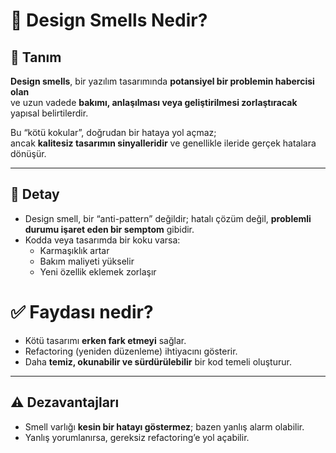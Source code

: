 # 🧪 Design Smells Nedir?

## 📌 Tanım
**Design smells**, bir yazılım tasarımında **potansiyel bir problemin habercisi olan**  
ve uzun vadede **bakımı, anlaşılması veya geliştirilmesi zorlaştıracak** yapısal belirtilerdir.

Bu “kötü kokular”, doğrudan bir hataya yol açmaz;  
ancak **kalitesiz tasarımın sinyalleridir** ve genellikle ileride gerçek hatalara dönüşür.

---

## 🧩 Detay
- Design smell, bir “anti-pattern” değildir; hatalı çözüm değil, **problemli durumu işaret eden bir semptom** gibidir.
- Kodda veya tasarımda bir koku varsa:
  - Karmaşıklık artar
  - Bakım maliyeti yükselir
  - Yeni özellik eklemek zorlaşır

# ✅ Faydası nedir?
- Kötü tasarımı **erken fark etmeyi** sağlar.
- Refactoring (yeniden düzenleme) ihtiyacını gösterir.
- Daha **temiz, okunabilir ve sürdürülebilir** bir kod temeli oluşturur.

---

## ⚠ Dezavantajları
- Smell varlığı **kesin bir hatayı göstermez**; bazen yanlış alarm olabilir.
- Yanlış yorumlanırsa, gereksiz refactoring’e yol açabilir.